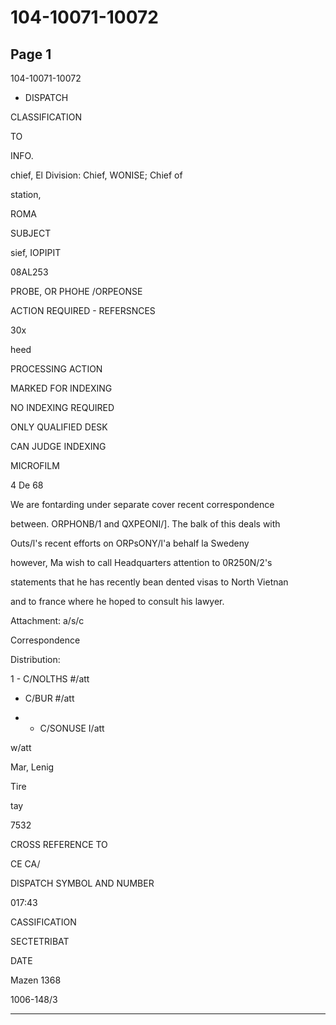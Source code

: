 # 104-10071-10072

## Page 1

104-10071-10072

- DISPATCH

CLASSIFICATION

TO

INFO.

chief, El Division: Chief, WONISE; Chief of

station,

ROMA

SUBJECT

sief, IOPIPIT

08AL253

PROBE, OR PHOHE /ORPEONSE

ACTION REQUIRED - REFERSNCES

30x

heed

PROCESSING ACTION

MARKED FOR INDEXING

NO INDEXING REQUIRED

ONLY QUALIFIED DESK

CAN JUDGE INDEXING

MICROFILM

4 De 68

We are fontarding under separate cover recent correspondence

between. ORPHONB/1 and QXPEONI/]. The balk of this deals with

Outs/l's recent efforts on ORPsONY/l'a behalf la Swedeny

however, Ma wish to call Headquarters attention to 0R250N/2's

statements that he has recently bean dented visas to North Vietnan

and to france where he hoped to consult his lawyer.

Attachment: a/s/c

Correspondence

Distribution:

1 - C/NOLTHS #/att

* C/BUR #/att

* - C/SONUSE I/att

w/att

Mar, Lenig

Tire

tay

7532

CROSS REFERENCE TO

CE CA/

DISPATCH SYMBOL AND NUMBER

017:43

CASSIFICATION

SECTETRIBAT

DATE

Mazen 1368

1006-148/3

---

